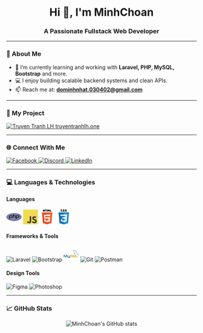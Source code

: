 <h1 align="center">Hi 👋, I'm MinhChoan</h1>
<h3 align="center">A Passionate Fullstack Web Developer</h3>

---

### 🚀 About Me
- 🌱 I’m currently learning and working with **Laravel, PHP, MySQL, Bootstrap** and more.
- 💻 I enjoy building scalable backend systems and clean APIs.
- 📫 Reach me at: **dominhnhat.030402@gmail.com**

---

### 🧩 My Project
<p align="left">
  <a href="https://truyentranhlh.one" target="_blank">
    <img src="https://truyentranhlh.one/favicon.ico" alt="Truyen Tranh LH" height="40" />
    <span>truyentranhlh.one</span>
  </a>
</p>

---

### 🌐 Connect With Me
<p align="left">
  <a href="https://fb.com/minhchoan" target="_blank">
    <img src="https://raw.githubusercontent.com/rahuldkjain/github-profile-readme-generator/master/src/images/icons/Social/facebook.svg" alt="Facebook" height="30" />
  </a>
  <a href="https://discord.gg/407886526513414159" target="_blank">
    <img src="https://raw.githubusercontent.com/rahuldkjain/github-profile-readme-generator/master/src/images/icons/Social/discord.svg" alt="Discord" height="30" />
  </a>
  <a href="https://www.linkedin.com/in/minhchoan/" target="_blank">
    <img src="https://cdn.jsdelivr.net/gh/devicons/devicon/icons/linkedin/linkedin-original.svg" alt="LinkedIn" height="30" />
  </a>
</p>

---

### 💻 Languages & Technologies

#### Languages
<p>
  <img src="https://raw.githubusercontent.com/devicons/devicon/master/icons/php/php-original.svg" alt="PHP" width="40" />
  <img src="https://raw.githubusercontent.com/devicons/devicon/master/icons/javascript/javascript-original.svg" alt="JavaScript" width="40" />
  <img src="https://raw.githubusercontent.com/devicons/devicon/master/icons/html5/html5-original-wordmark.svg" alt="HTML5" width="40" />
  <img src="https://raw.githubusercontent.com/devicons/devicon/master/icons/css3/css3-original-wordmark.svg" alt="CSS3" width="40" />
</p>

#### Frameworks & Tools
<p>
  <img src="https://static-00.iconduck.com/assets.00/laravel-icon-497x512-uwybstke.png" alt="Laravel" width="40" />
  <img src="https://upload.wikimedia.org/wikipedia/commons/thumb/b/b2/Bootstrap_logo.svg/1200px-Bootstrap_logo.svg.png" alt="Bootstrap" width="40" />
  <img src="https://raw.githubusercontent.com/devicons/devicon/master/icons/mysql/mysql-original-wordmark.svg" alt="MySQL" width="40" />
  <img src="https://www.vectorlogo.zone/logos/git-scm/git-scm-icon.svg" alt="Git" width="40" />
  <img src="https://www.vectorlogo.zone/logos/getpostman/getpostman-icon.svg" alt="Postman" width="40" />
</p>

#### Design Tools
<p>
  <img src="https://www.vectorlogo.zone/logos/figma/figma-icon.svg" alt="Figma" width="40" />
  <img src="https://upload.wikimedia.org/wikipedia/commons/thumb/a/af/Adobe_Photoshop_CC_icon.svg/2101px-Adobe_Photoshop_CC_icon.svg.png" alt="Photoshop" width="40" />
</p>

---

### 📈 GitHub Stats
<p align="center">
  <img src="https://github-readme-stats.vercel.app/api?username=minhchoan&show_icons=true&theme=tokyonight" alt="MinhChoan's GitHub stats" />
</p>
